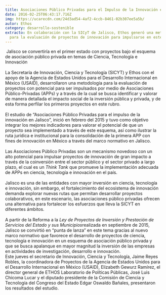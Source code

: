 ```yaml
---
title: Asociaciones Público Privadas para el Impulso de la Innovación en Jalisco
date: 2016-02-25T06:43:17.716Z
img: https://ucarecdn.com/24d3ad54-4af2-4ccb-8461-02b307ee5a5b/
autor: Ethos
category: desarrollo-sostenible
extracto: En colaboración con la SICyT de Jalisco, Ethos generó una metodología
  para la evaluación de proyectos de innovación para impulsarse en este esquema.
---
```

 Jalisco se convertiría en el primer estado con proyectos bajo el esquema de asociación público privada en temas de Ciencia, Tecnología e Innovación\
 \
La Secretaría de Innovación, Ciencia y Tecnología (SICYT) y Ethos con el apoyo de la Agencia de Estados Unidos para el Desarrollo Internacional en México (USAID), desarrollaron una metodología para la evaluación de proyectos con potencial para ser impulsados por medio de Asociaciones Público-Privadas (APPs) y a través de la cual se busca identificar y valorar de manera detallada el impacto social de la inversión pública y privada, y de esta forma perfilar los primeros proyectos en este rubro.\
 \
El estudio de “Asociaciones Público Privadas para el impulso de la innovación en Jalisco”, inició en febrero del 2015 y tuvo como objetivo integrar los mejores indicadores para valorar el potencial de que un proyecto sea implementado a través de este esquema, así como ilustrar la ruta jurídica e institucional para la consolidación de la primera APP con fines de innovación en México a través del marco normativo en Jalisco. \
 \
Las Asociaciones Público Privadas son un mecanismo novedoso con un alto potencial para impulsar proyectos de innovación de gran impacto a través de la coinversión entre el sector público y el sector privado a largo plazo, el cual es un *Think Tank* que promueve la implementación adecuada de APPs en ciencia, tecnología e innovación en el país.\
 \
Jalisco es una de las entidades con mayor inversión en ciencia, tecnología e innovación, sin embargo, el fortalecimiento del ecosistema de innovación demanda explorar nuevas rutas que permitan desarrollar proyectos colaborativos, en este escenario, las asociaciones público privadas ofrecen una alternativa para fortalecer los esfuerzos que lleva la SICYT en diferentes ámbitos.\
   \
A partir de la Reforma a la *Ley de Proyectos de Inversión y Prestación de Servicios del Estado y sus Municipios*realizada en septiembre de 2015, Jalisco se convirtió en “punta de lanza” en este tema gracias al nuevo marco normativo que favorece el desarrollo de proyectos de ciencia, tecnología e innovación en un esquema de asociación público privada y que se busca apalanque en mayor magnitud la inversión de las empresas en actividades de investigación, desarrollo e innovación.\
Este jueves el secretario de Innovación, Ciencia y Tecnología, Jaime Reyes Robles, la coordinadora de Proyectos de la Agencia de Estados Unidos para el Desarrollo Internacional en México (USAID), Elizabeth Gewurz Ramírez, el director general de ETHOS Laboratorio de Políticas Públicas, José Luis Chicoma Lucar y el diputado presidente de la Comisión de Ciencia y Tecnología del Congreso del Estado Edgar Oswaldo Bañales, presentaron los resultados del estudio.